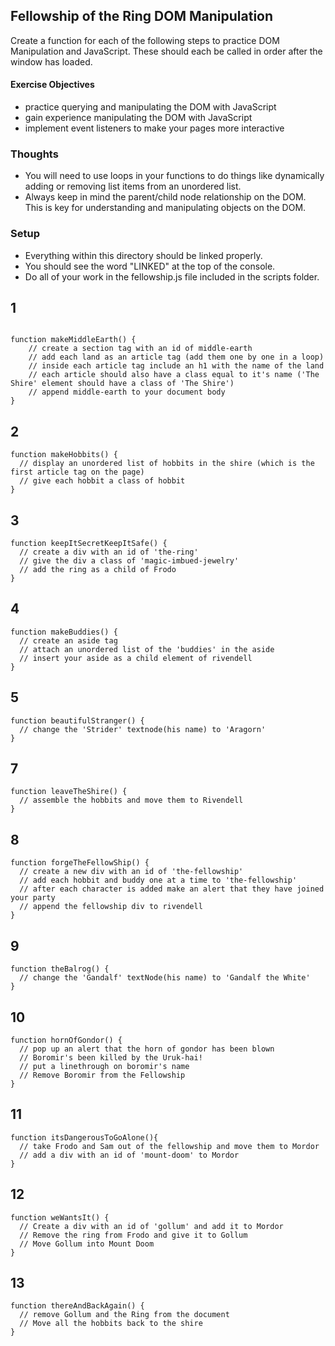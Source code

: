 ## Fellowship of the Ring DOM Manipulation

Create a function for each of the following steps to practice DOM Manipulation and JavaScript. These should each be called in order after the window has loaded.

#### Exercise Objectives
- practice querying and manipulating the DOM with JavaScript
- gain experience manipulating the DOM with JavaScript
- implement event listeners to make your pages more interactive

### Thoughts
- You will need to use loops in your functions to do things like dynamically adding or removing list items from an unordered list.
- Always keep in mind the parent/child node relationship on the DOM. This is key for understanding and manipulating objects on the DOM.

### Setup
- Everything within this directory should be linked properly.
- You should see the word "LINKED" at the top of the console.
- Do all of your work in the fellowship.js file included in the scripts folder.

## 1

```

function makeMiddleEarth() {
    // create a section tag with an id of middle-earth
    // add each land as an article tag (add them one by one in a loop)
    // inside each article tag include an h1 with the name of the land
    // each article should also have a class equal to it's name ('The Shire' element should have a class of 'The Shire')
    // append middle-earth to your document body
}

```

## 2
```
function makeHobbits() {
  // display an unordered list of hobbits in the shire (which is the first article tag on the page)
  // give each hobbit a class of hobbit
}
```

## 3
```
function keepItSecretKeepItSafe() {
  // create a div with an id of 'the-ring'
  // give the div a class of 'magic-imbued-jewelry'
  // add the ring as a child of Frodo
}
```

## 4

```
function makeBuddies() {
  // create an aside tag
  // attach an unordered list of the 'buddies' in the aside
  // insert your aside as a child element of rivendell
}
```

## 5

```
function beautifulStranger() {
  // change the 'Strider' textnode(his name) to 'Aragorn'
}
```

## 7
```
function leaveTheShire() {
  // assemble the hobbits and move them to Rivendell
}
```

## 8

```
function forgeTheFellowShip() {
  // create a new div with an id of 'the-fellowship'
  // add each hobbit and buddy one at a time to 'the-fellowship'
  // after each character is added make an alert that they have joined your party
  // append the fellowship div to rivendell
}
```

## 9

```
function theBalrog() {
  // change the 'Gandalf' textNode(his name) to 'Gandalf the White'
}
```

## 10
```
function hornOfGondor() {
  // pop up an alert that the horn of gondor has been blown
  // Boromir's been killed by the Uruk-hai!
  // put a linethrough on boromir's name
  // Remove Boromir from the Fellowship
}
```

## 11
```
function itsDangerousToGoAlone(){
  // take Frodo and Sam out of the fellowship and move them to Mordor
  // add a div with an id of 'mount-doom' to Mordor
}
```

## 12
```
function weWantsIt() {
  // Create a div with an id of 'gollum' and add it to Mordor
  // Remove the ring from Frodo and give it to Gollum
  // Move Gollum into Mount Doom
}
```

## 13
```
function thereAndBackAgain() {
  // remove Gollum and the Ring from the document
  // Move all the hobbits back to the shire
}
```
